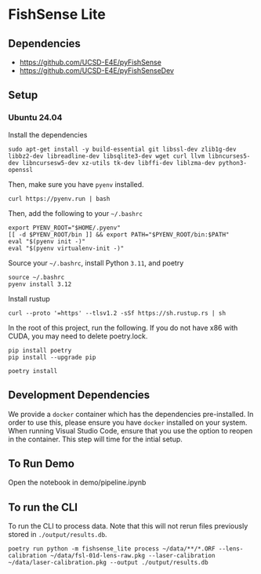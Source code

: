 # FishSense Lite

## Dependencies
* https://github.com/UCSD-E4E/pyFishSense
* https://github.com/UCSD-E4E/pyFishSenseDev

## Setup

### Ubuntu 24.04
Install the dependencies
```
sudo apt-get install -y build-essential git libssl-dev zlib1g-dev libbz2-dev libreadline-dev libsqlite3-dev wget curl llvm libncurses5-dev libncursesw5-dev xz-utils tk-dev libffi-dev liblzma-dev python3-openssl
```

Then, make sure you have `pyenv` installed.
```
curl https://pyenv.run | bash
```

Then, add the following to your `~/.bashrc`
```
export PYENV_ROOT="$HOME/.pyenv"
[[ -d $PYENV_ROOT/bin ]] && export PATH="$PYENV_ROOT/bin:$PATH"
eval "$(pyenv init -)"
eval "$(pyenv virtualenv-init -)"
```

Source your `~/.bashrc`, install Python `3.11`, and poetry
```
source ~/.bashrc
pyenv install 3.12
```

Install rustup
```
curl --proto '=https' --tlsv1.2 -sSf https://sh.rustup.rs | sh
```

In the root of this project, run the following.  If you do not have x86 with CUDA, you may need to delete poetry.lock.
```
pip install poetry
pip install --upgrade pip

poetry install
```

## Development Dependencies
We provide a `docker` container which has the dependencies pre-installed.  In order to use this, please ensure you have `docker` installed on your system.  When running Visual Studio Code, ensure that you use the option to reopen in the container.  This step will time for the intial setup.

## To Run Demo
Open the notebook in demo/pipeline.ipynb

## To run the CLI
To run the CLI to process data.  Note that this will not rerun files previously stored in `./output/results.db`.
```
poetry run python -m fishsense_lite process ~/data/**/*.ORF --lens-calibration ~/data/fsl-01d-lens-raw.pkg --laser-calibration ~/data/laser-calibration.pkg --output ./output/results.db
```
